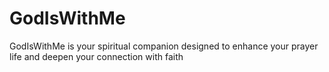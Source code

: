 # GodIsWithMe
GodIsWithMe is your spiritual companion designed to enhance your prayer life and deepen your connection with faith
